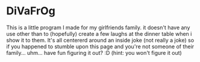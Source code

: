 # DiVaFrOg
This is a little program I made for my girlfriends family. it doesn't have any use other than to (hopefully) create a few laughs at the dinner table when i show it to them. It's all centererd around an inside joke (not really a joke) so if you happened to stumble upon this page and you're not someone of their family... uhm... have fun figuring it out? :D (hint: you won't figure it out)
